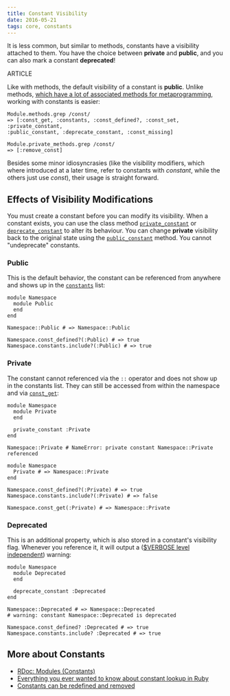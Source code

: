```yaml
---
title: Constant Visibility
date: 2016-05-21
tags: core, constants
---
```


It is less common, but similar to methods, constants have a visibility attached to them. You have the choice between **private** and **public**, and you can also mark a constant **deprecated**!

ARTICLE

Like with methods, the default visibility of a constant is **public**. Unlike methods, [which have a lot of associated methods for metaprogramming](/25-meta-methodology.html), working with constants is easier:

    Module.methods.grep /const/
    => [:const_get, :constants, :const_defined?, :const_set, :private_constant,
    :public_constant, :deprecate_constant, :const_missing]

    Module.private_methods.grep /const/
    => [:remove_const]

Besides some minor idiosyncrasies (like the visibility modifiers, which where introduced at a later time, refer to constants with *constant*, while the others just use *const*), their usage is straight forward.

## Effects of Visibility Modifications

You must create a constant before you can modify its visibility. When a constant exists, you can use the class method [`private_constant`](http://ruby-doc.org/core-2.3.1/Module.html#method-i-private_constant) or [`deprecate_constant`](http://ruby-doc.org/core-2.3.1/Module.html#method-i-deprecate_constant) to alter its behaviour. You can change **private** visibility back to the original state using the [`public_constant`](http://ruby-doc.org/core-2.3.1/Module.html#method-i-public_constant) method. You cannot "undeprecate" constants.

### Public

This is the default behavior, the constant can be referenced from anywhere and shows up in the [`constants`](http://ruby-doc.org/core-2.3.1/Module.html#method-i-constants) list:

    module Namespace
      module Public
      end
    end

    Namespace::Public # => Namespace::Public

    Namespace.const_defined?(:Public) # => true
    Namespace.constants.include?(:Public) # => true

### Private

The constant cannot referenced via the `::` operator and does not show up in the constants list. They can still be accessed from within the namespace and via [`const_get`](http://ruby-doc.org/core-2.3.1/Module.html#method-i-const_get):

    module Namespace
      module Private
      end

      private_constant :Private
    end

    Namespace::Private # NameError: private constant Namespace::Private referenced

    module Namespace
      Private # => Namespace::Private
    end

    Namespace.const_defined?(:Private) # => true
    Namespace.constants.include?(:Private) # => false

    Namespace.const_get(:Private) # => Namespace::Private

### Deprecated

This is an additional property, which is also stored in a constant's visibility flag. Whenever you reference it, it will output a ([$VERBOSE level independent](http://idiosyncratic-ruby.com/3-ruby-can-you-speak-louder.html#verbosity)) warning:

    module Namespace
      module Deprecated
      end

      deprecate_constant :Deprecated
    end

    Namespace::Deprecated # => Namespace::Deprecated
    # warning: constant Namespace::Deprecated is deprecated

    Namespace.const_defined? :Deprecated # => true
    Namespace.constants.include? :Deprecated # => true

## More about Constants

- [RDoc: Modules (Constants)](http://ruby-doc.org/core-2.3.1/doc/syntax/modules_and_classes_rdoc.html#label-Constants)
- [Everything you ever wanted to know about constant lookup in Ruby](http://cirw.in/blog/constant-lookup.html)
- [Constants can be redefined and removed](/45-constant-shuffle.html)
